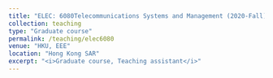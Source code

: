 ```yaml
---
title: "ELEC: 6080Telecommunications Systems and Management (2020-Fall)"
collection: teaching
type: "Graduate course"
permalink: /teaching/elec6080
venue: "HKU, EEE"
location: "Hong Kong SAR"
excerpt: "<i>Graduate course, Teaching assistant</i>"
---
```

